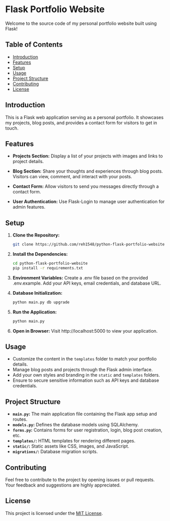 # Flask Portfolio Website

Welcome to the source code of my personal portfolio website built using Flask!


## Table of Contents
- [Introduction](#introduction)
- [Features](#features)
- [Setup](#setup)
- [Usage](#usage)
- [Project Structure](#project-structure)
- [Contributing](#contributing)
- [License](#license)

## Introduction

This is a Flask web application serving as a personal portfolio. It showcases my projects, blog posts, and provides a contact form for visitors to get in touch.

## Features

- **Projects Section:** Display a list of your projects with images and links to project details.

- **Blog Section:** Share your thoughts and experiences through blog posts. Visitors can view, comment, and interact with your posts.

- **Contact Form:** Allow visitors to send you messages directly through a contact form.

- **User Authentication:** Use Flask-Login to manage user authentication for admin features.

## Setup

1. **Clone the Repository:**
   ```bash
   git clone https://github.com/reh1548/python-flask-portfolio-website.git

2. **Install the Dependencies:**
   ```bash
   cd python-flask-portfolio-website
   pip install -r requirements.txt
   
3. **Environment Variables:**
   Create a .env file based on the provided .env.example. Add your API keys, email credentials, and database URL.

4. **Database Initialization:**
   ```bash
   python main.py db upgrade

5. **Run the Application:**
   ```bash
   python main.py

6. **Open in Browser:**
   Visit http://localhost:5000 to view your application.

## Usage

- Customize the content in the `templates` folder to match your portfolio details.
- Manage blog posts and projects through the Flask admin interface.
- Add your own styles and branding in the `static` and `templates` folders.
- Ensure to secure sensitive information such as API keys and database credentials.

## Project Structure

- **`main.py`:** The main application file containing the Flask app setup and routes.
- **`models.py`:** Defines the database models using SQLAlchemy.
- **`forms.py`:** Contains forms for user registration, login, blog post creation, etc.
- **`templates/`:** HTML templates for rendering different pages.
- **`static/`:** Static assets like CSS, images, and JavaScript.
- **`migrations/`:** Database migration scripts.

## Contributing

Feel free to contribute to the project by opening issues or pull requests. Your feedback and suggestions are highly appreciated.

## License

This project is licensed under the [MIT License](LICENSE).
